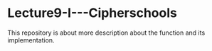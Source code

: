 # Lecture9-I---Cipherschools
This repository is about more description about the function and its implementation.
